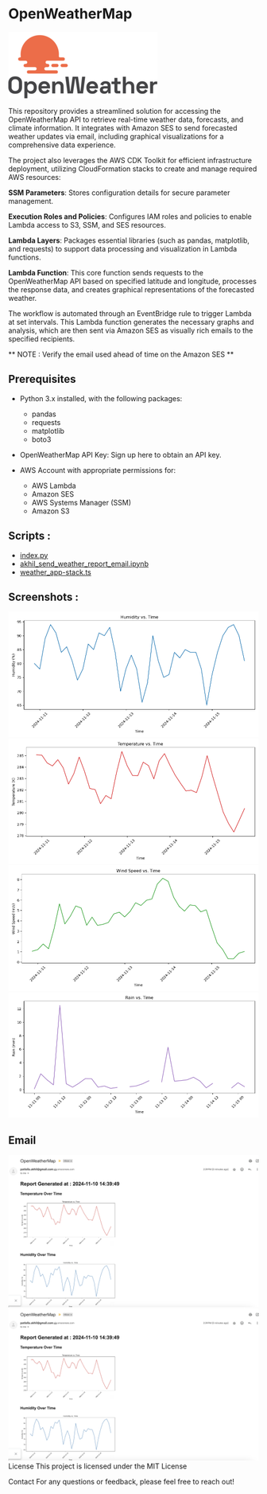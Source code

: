 # OpenWeatherMap

![openweather](Submissions/openweather-logo.png)

This repository provides a streamlined solution for accessing the OpenWeatherMap API to retrieve real-time weather data, forecasts, and climate information. It integrates with Amazon SES to send forecasted weather updates via email, including graphical visualizations for a comprehensive data experience.

The project also leverages the AWS CDK Toolkit for efficient infrastructure deployment, utilizing CloudFormation stacks to create and manage required AWS resources:

**SSM Parameters**: Stores configuration details for secure parameter management.

**Execution Roles and Policies**: Configures IAM roles and policies to enable Lambda access to S3, SSM, and SES resources.

**Lambda Layers**: Packages essential libraries (such as pandas, matplotlib, and requests) to support data processing and visualization in Lambda functions.

**Lambda Function**: This core function sends requests to the OpenWeatherMap API based on specified latitude and longitude, processes the response data, and creates graphical representations of the forecasted weather.

The workflow is automated through an EventBridge rule to trigger Lambda at set intervals. This Lambda function generates the necessary graphs and analysis, which are then sent via Amazon SES as visually rich emails to the specified recipients.

** NOTE : Verify the email used ahead of time on the Amazon SES **

## Prerequisites
* Python 3.x installed, with the following packages:
  - pandas
  - requests
  - matplotlib
  - boto3
  
* OpenWeatherMap API Key: Sign up here to obtain an API key.
* AWS Account with appropriate permissions for:
  - AWS Lambda
  - Amazon SES
  - AWS Systems Manager (SSM)
  - Amazon S3

## Scripts :
* [index.py](Submissions/index.py)
* [akhil_send_weather_report_email.ipynb](Submissions/akhil_send_weather_report_email.ipynb)
* [weather_app-stack.ts](WeatherApp/lib/weather_app-stack.ts)



## Screenshots : 

![humidity_vs_time](Submissions/humidity_vs_time.png)
![temperature_vs_time](Submissions/temperature_vs_time.png)
![wind_speed_vs_time](Submissions/wind_speed_vs_time.png)
![rain_vs_time](Submissions/rain_vs_time.png)


## Email 
![Email-part1](Submissions/screenshot1.png)
![Email-part1](Submissions/screenshot1.png)
License
This project is licensed under the MIT License

Contact
For any questions or feedback, please feel free to reach out!
